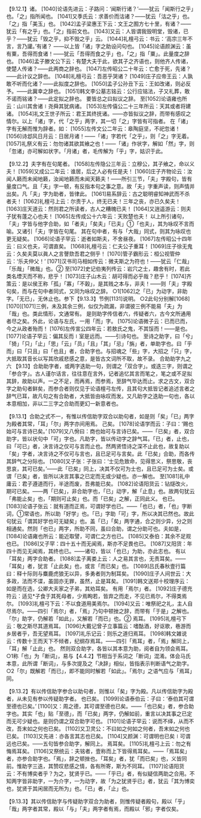 <!-- { "loadSidebar": true } -->
【9.12.1】诸。
[1040]论语先进云：子路问：‘闻斯行诸？’——犹云「闻斯行之乎」也。「之」指所闻也。
[1041]又季氏云：求善价而沽诸？——犹云「沽之乎」也。「之」指「美玉」也。
[1042]孟子梁惠王下云：文王之囿方七十里，有诸？——犹云「有之乎」也。「之」指前文也。
[1043]又云：人皆谓我毁明堂，毁诸，已乎？——犹云「毁之乎，抑不毁之乎」云。
[1044]礼檀弓云：书云：‘高宗三年不言，言乃讙。’有诸？
——以上皆「诸」字之助设问句也。
[1045]论语颜渊云：虽有粟，吾得而食诸！——犹云「吾得而食之乎」也，「之」指「粟」。此量度之辞也。
[1046]孟子滕文公下云：有楚大夫于此，欲其子之齐语也，则他齐人传诸，使楚人传诸？——此两商之辞也。
[1047]左传昭公二十年云：亡愈于死，先诸？——此计议之辞也。
[1048]礼檀弓云：吾恶乎哭诸？
[1049]庄子应帝王云：人孰敢不听而化诸？——此拟度之辞也。
[1050]孟子公孙丑下云：王如改诸，则必反予。——此冀幸之辞也。
[1051]韩文李公墓志铭云：公行应铭法，子又礼葬，敢不诺而铭诸？——此定拟之辞也。
要皆总之曰拟议之辞。
至[1052]论语雍也所云：山川其舍诸∣尧舜其犹病诸。
[1053]左传僖公二十三年所云：天其或者将建诸。
[1054]礼文王世子所云：君王其终抚诸。——亦皆拟议之辞，而带有感叹之情尔。以上「诸」字，代「之乎」两字，其一切「之」字皆有可指者。
在「诸」字有无解而惟为辞者。如：
[1055]左传文公二年云：皋陶庭坚，不祀忽诸！
[1056]诗邶风日月云：日居月诸！——「诸」字若代「之乎」，则「之」字无着。
[1057]礼祭义有云：勿勿诸其欲其飨之也！——「诸」作状字，解如「然」字，则「忽诸」亦可解如状字。「月诸」者，毛传解为「乎」字，姑识于此。

【9.12.2】夫字有在句尾者。
[1058]左传隐公三年云：立穆公，其子飨之，命以义夫！
[1059]又成公二年云：谁居，后之人必有任是夫！
[1060]庄子齐物论云：汝闻人籁而未闻地籁，汝闻地籁而未闻天籁夫！——所引三节，「夫」字殿句，皆有量度口气。且「夫」字一顿，有反指本句之事之意。故「夫」字重声读，则声情并出矣。凡「夫」字为助者，皆律此。
[1061]易系辞云：古之聪明睿知神武而不杀者夫！
[1062]礼檀弓上云：尔责于人，终无已夫！三年之丧，亦已久矣夫！
[1063]庄天道云：然则君之所读者，古人之糟魄已夫！
[1064]又逍遥游云：则夫子犹有蓬之心也夫！
[1065]左传成公十六年云：天败楚也夫！
以上所引诸句，「夫」字皆与他字合助，如「者夫」「矣夫」「已夫」①「也夫」，其为咏叹不言而喻。又诸引「夫」字皆在句尾。
其在句中者，有与「大哉」同式，则其为咏叹也更无疑矣。
[1066]论语子罕云：逝者如斯夫，不舍昼夜。
[1067]左传昭公十四年云：曰义也夫，可谓直矣。
[1068]礼檀弓云：仁夫公子重耳！
[1069]庄子徐无鬼云：久矣夫莫以眞人之言謦欬吾君之侧乎！
[1070]管子霸形云：桓公视管仲云：‘乐夫仲父！’
[1071]汉书司马相如传云：微夫斯之为符也！——犹云「仁哉」「乐哉」「微哉」也。②
至[1072]史记伯夷列传云：岩穴之士，趣舍有时，若此类名堙灭而不称，悲乎！
[1073]庄子山木云：胡可得而必乎哉？悲乎！
[1074]齐策云：是以侯王称「孤」「寡」「不榖」，是其贱之本与，非夫！——则「夫」字殿句矣，而与在句中者同式，又同为咏叹之辞。
○1[1062]之「已」为动字，非助字。「无已」，无休止也。参下【9.13.3】节例[1131]说明。
○2此句分别解[1068][1070][1071]三例，未及其余三例，似仅为疏漏，非谓彼三例不能易「夫」为「哉」也。类此情形，文通常有。
是则助字传信者六，传疑者六，古今文所通用者尽之矣。外此，论语与左氏，一用「而」字。
[1075]论语微子云：已而已而，今之从政者殆而！
[1076]左传宣公四年云：若敖氏之鬼，不其馁而！——是也。
[1077]论语子罕云：偏其反而∣室是远而。——引诗句也。
至诗之助字，曰「兮」「猗」「只」「止」「思」「云」「员」「且」「其」「忌」「旃」者，单助字也。曰「乎而」曰「只且」曰「也且」者，合助字也。与招魂之「些」字，大招之「只」字，大抵取其音长以写其欣戚悲感之意，是皆古文词所不取，故不录。
合助助字九之六
【9.13】合助助字者，或两字迭助一句，则谓之「双合字」。或迭三字，则谓之「参合字」。古人谨尔话言，往往意在言外，记者追忆其言而笔之，笔之或不足拟其辞，故助以声。一之不足，而再焉，而参焉，至辞气毕达而止。求之古文，双合字之助句者鲜矣，而参合者则仅见于论语檀弓左传，且其句大抵皆记者追述言者之辞气已耳，故凡句之有合助者，大抵皆由咏叹而发。又凡助字之迭助一句也，各以本意相加，非以二三字之合助而更幻一新意者也。

【9.13.1】合助之式不一，有惟以传信助字双合以助句者，如是则「矣」「已」两字为殿者其常，「耳」「尔」两字亦间用焉。
己矣。
[1078]论语学而云：子曰：‘赐也始可与言诗已矣。’
[1079]又八佾曰：商也始可与言诗已矣。——「已矣」者，双合助字，皆以状句中「可」字也。凡助字，皆以传动字之辞气耳。「已」者，止也，曰「可已」者，决言诗之仅可与言而止也。然两贤悟诗之深不止此也，故复助以「矣」字者，决言诗之不仅可与言也，且已足可与言矣。此「已矣」合助，而各传其辞气之分际也。
[1080]又子张：子张曰：‘士见危致命，见得思义，祭思敬，丧思哀，其可已矣。’——此「已矣」同上，决其不仅可为士也，且已足可为士矣。或谓「已矣」者，皆所以决言其事之已定而无或少疑也。亦一解也。
至[1081]礼中庸云：君子遵道而行，半途而废，吾弗能已矣。
[1082]论语阳货云：钻燧改火，期可已矣。——两「已矣」，非合助字也，「已」动字，解「止息」也。故两句犹云「弗能止矣」也，「期则可止矣」也。而「已矣」之解，正同此义。
也已。
[1083]论语子张云：就有道而正焉，可谓好学也已。——「也已」者，「也」字断词，①常语也，所以助「好学」也。「已」字助「可」字，所以决其已然也。故此句犹云「谓其好学也可无疑矣」也。盖「已」「矣」两字通，合之则少异，分之则相通矣。然则「也已」两字，所助不同，虽曰合助，谓之分助可也。夫如是，
[1084]论语雍也所云：能近取譬，可谓仁之方也已。
[1085]又泰伯：其余不足观也已。
[1086]又子罕：四十五十而无闻焉，斯亦不足畏也已。
[1087]又阳货：年四十而见无闻焉，其终也已。——诸句，皆以「也已」为助，亦此志也。
有以「耳矣」两字合助者。
[1088]孟子离娄上云：人之易其言也，无责耳矣。——「耳矣」者，犹言「止此矣」也，或言「而已矣」也。
[1089]吕氏春秋壹行篇曰：释十际则与麋鹿虎狼无以异，多勇者则为制耳矣。
[1090]庄子人间世云：大多政，法而不谍，虽固亦无罪，虽然，止是耳矣。
[1091]韩文送郑十校理序云：如是而在选，公卿大夫家之子弟，其劝耳矣。
有用「焉尔」者。
[1092]庄子德充符云：适见*子食于其死母者，少焉眴若，皆弃之而走，不见已焉尔，不得类焉尔。
[1093]礼檀弓下云：不以食道用美焉尔。
[1094]又云：唯祭祀之礼，主人自尽焉尔。——四引「焉尔」者，「焉」乃句中顿挫之辞，而带有「于是」之解也。「尔」助字，仍解若「如此」，又解若「而已」也。②
焉耳。
[1095]礼檀弓下云：敬之斯尽其道焉耳。
[1096]大戴记曾子立事篇云：嗜酤酒，好讴歌，巷游而乡居者乎，吾无望焉耳。
[1097]礼乐记云：则乐之道归焉耳。
[1098]韩文雑说云：传数十王而天下不倾者，纪纲存焉耳。——四引「焉耳」者，「焉」解同上，「耳」解「止此」也。
然则双合助字，各皆以其本意为助，阅者自为领会焉耳。
○1称「也」为「断词」，易与【4.4.2】节相当于系词之「断词」混淆。体会马氏本意，此所谓「断词」，与多次提及之「决辞」相似，皆指表示判断语气之助字。
○2「尔」既解若「而已」，即不能同时解若「如此」。「焉尔」之语气应与「焉耳」同。

【9.13.2】有以传信助字参合以助句者，则惟以「矣」字为殿。凡以传信助字为殿者，从未见有参以传疑助字者。
也已矣。
[1099]论语泰伯云：子曰：‘泰伯其可谓至德也已矣。’
[1100]又：周之德，其可谓至德也已矣。——「也已矣」者，参合助字也。其实「也」贴「至德」，而「已矣」两字，仍解如前，重言以决其事之已定而无可少疑也。是则仍谓之双合助字可也。
[1101]论语子罕云：说而不绎，从而不改，吾末如之何也已矣。
[1102]又卫灵公：不曰如之何如之何者，吾末如之何也已矣。
[1103]又先进：亦各言其志也已矣。
[1104]又颜渊：可谓明也已矣∣可谓远也已矣。——五句皆参合助字，解同上。
焉耳矣。
[1105]礼檀弓上云：勿之有悔焉耳矣。
[1106]又祭统云：夫铭者，壹称而上下皆得焉耳矣。——「焉耳矣」者，亦参合助字也。「焉」，辞之顿挫也。「耳矣」者，犹「而已矣」也，义皆同前。惟助字三迭，其赞叹悲感之情，各有所寄，斯为不同耳。
[1107]论语阳货云：不有博奕者乎？为之，犹贤乎已。——「乎已」者，有似疑信两助之合用。不知两字皆非助字，一为介字，一为动字，故「为之犹贤乎已」者，犹云「其为博奕也，犹贤于其闲居而无所为」也。「已」者，「止」也。

【9.13.3】其以传信助字与传疑助字双合为助者，则惟传疑者殿句，殿以「乎」「哉」两字者其常，殿以「与」「夫」两字者有焉，而殿以「邪」字者仅矣。
